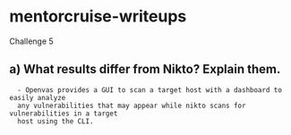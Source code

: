 # mentorcruise-writeups
Challenge 5
## a) What results differ from Nikto? Explain them.

      - Openvas provides a GUI to scan a target host with a dashboard to easily analyze 
      any vulnerabilities that may appear while nikto scans for vulnerabilities in a target 
      host using the CLI.
